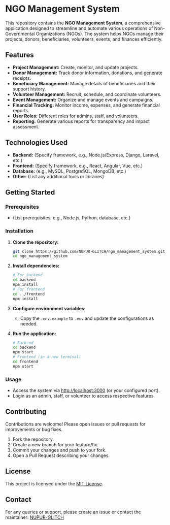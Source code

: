 # NGO Management System

This repository contains the **NGO Management System**, a comprehensive application designed to streamline and automate various operations of Non-Governmental Organizations (NGOs). The system helps NGOs manage their projects, donors, beneficiaries, volunteers, events, and finances efficiently.

## Features

- **Project Management:** Create, monitor, and update projects.
- **Donor Management:** Track donor information, donations, and generate receipts.
- **Beneficiary Management:** Manage details of beneficiaries and their support history.
- **Volunteer Management:** Recruit, schedule, and coordinate volunteers.
- **Event Management:** Organize and manage events and campaigns.
- **Financial Tracking:** Monitor income, expenses, and generate financial reports.
- **User Roles:** Different roles for admins, staff, and volunteers.
- **Reporting:** Generate various reports for transparency and impact assessment.

## Technologies Used

- **Backend:** (Specify framework, e.g., Node.js/Express, Django, Laravel, etc.)
- **Frontend:** (Specify framework, e.g., React, Angular, Vue, etc.)
- **Database:** (e.g., MySQL, PostgreSQL, MongoDB, etc.)
- **Other:** (List any additional tools or libraries)

## Getting Started

### Prerequisites

- (List prerequisites, e.g., Node.js, Python, database, etc.)

### Installation

1. **Clone the repository:**
   ```bash
   git clone https://github.com/NUPUR-GLITCH/ngo_management_system.git
   cd ngo_management_system
   ```

2. **Install dependencies:**
   ```bash
   # For backend
   cd backend
   npm install
   # For frontend
   cd ../frontend
   npm install
   ```

3. **Configure environment variables:**
   - Copy the `.env.example` to `.env` and update the configurations as needed.

4. **Run the application:**
   ```bash
   # Backend
   cd backend
   npm start
   # Frontend (in a new terminal)
   cd frontend
   npm start
   ```

### Usage

- Access the system via [http://localhost:3000](http://localhost:3000) (or your configured port).
- Login as an admin, staff, or volunteer to access respective features.

## Contributing

Contributions are welcome! Please open issues or pull requests for improvements or bug fixes.

1. Fork the repository.
2. Create a new branch for your feature/fix.
3. Commit your changes and push to your fork.
4. Open a Pull Request describing your changes.

## License

This project is licensed under the [MIT License](LICENSE).

## Contact

For any queries or support, please create an issue or contact the maintainer: [NUPUR-GLITCH](https://github.com/NUPUR-GLITCH)
